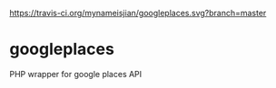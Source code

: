 https://travis-ci.org/mynameisjian/googleplaces.svg?branch=master
# googleplaces
PHP wrapper for google places API
